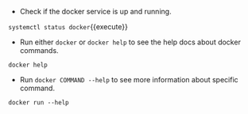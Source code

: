 - Check if the docker service is up and running.

`systemctl status docker`{{execute}}

- Run either `docker` or `docker help` to see the help docs about docker commands.

`docker help`


- Run `docker COMMAND --help` to see more information about specific command.


`docker run --help`
